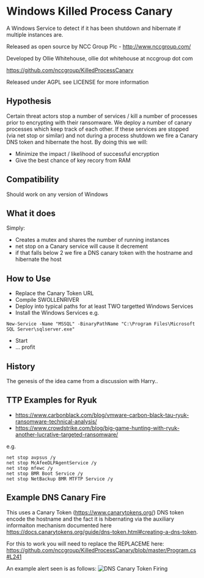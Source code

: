 Windows Killed Process Canary
======================

A Windows Service to detect if it has been shutdown and hibernate if multiple instances are. 

Released as open source by NCC Group Plc - http://www.nccgroup.com/

Developed by Ollie Whitehouse, ollie dot whitehouse at nccgroup dot com

https://github.com/nccgroup/KilledProcessCanary

Released under AGPL see LICENSE for more information

Hypothesis
-------------
Certain threat actors stop a number of services / kill a number of processes prior to encrypting with their ransomware. We deploy a number of canary processes which keep track of each other. If these services are stopped (via net stop or similar) and not during a process shutdown we fire a Canary DNS token and hibernate the host. By doing this we will:
* Minimize the impact / likelihood of successful encryption
* Give the best chance of key recory from RAM

Compatibility
-------------
Should work on any version of Windows

What it does
-------------
Simply:
* Creates a mutex and shares the number of running instances
* net stop on a Canary service will cause it decrement
* if that falls below 2 we fire a DNS canary token with the hostname and hibernate the host

How to Use
-------------
* Replace the Canary Token URL
* Compile SWOLLENRIVER
* Deploy into typical paths for at least TWO targetted Windows Services
* Install the Windows Services e.g.
```
New-Service -Name "MSSQL" -BinaryPathName "C:\Program Files\Microsoft SQL Server\sqlserver.exe"
```
* Start
* ... profit

History
-------------
The genesis of the idea came from a discussion with Harry..

TTP Examples for Ryuk
-------------
* https://www.carbonblack.com/blog/vmware-carbon-black-tau-ryuk-ransomware-technical-analysis/
* https://www.crowdstrike.com/blog/big-game-hunting-with-ryuk-another-lucrative-targeted-ransomware/

e.g.

```
net stop avpsus /y
net stop McAfeeDLPAgentService /y
net stop mfewc /y
net stop BMR Boot Service /y
net stop NetBackup BMR MTFTP Service /y
```

Example DNS Canary Fire
-------------
This uses a Canary Token (https://www.canarytokens.org/) DNS token encode the hostname and the fact it is hibernating via the auxiliary informaiton mechanism documented here https://docs.canarytokens.org/guide/dns-token.html#creating-a-dns-token.

For this to work you will need to replace the REPLACEME here:
https://github.com/nccgroup/KilledProcessCanary/blob/master/Program.cs#L241

An example alert seen is as follows:
![DNS Canary Token Firing](https://github.com/nccgroup/KilledProcessCanary/blob/master/Screenshots/DNSCanaryScreenShot.png)